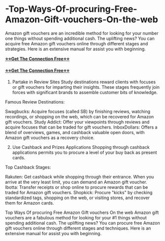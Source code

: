 # -Top-Ways-Of-procuring-Free-Amazon-Gift-vouchers-On-the-web
Amazon gift vouchers are an incredible method for looking for your number one things without spending additional cash. The uplifting news? You can acquire free Amazon gift vouchers online through different stages and strategies. Here is an extensive manual for assist you with beginning.

**[⭐⭐Get The Connection Free⭐⭐](https://tinyurl.com/gift-all-card-2024-new)**

**[⭐⭐Get The Connection Free⭐⭐](https://tinyurl.com/gift-all-card-2024-new)**
1. Partake in Review Sites
Study destinations reward clients with focuses or gift vouchers for imparting their insights. These stages frequently join forces with significant brands to assemble customer bits of knowledge.

Famous Review Destinations:

Swagbucks: Acquire focuses (called SB) by finishing reviews, watching recordings, or shopping on the web, which can be recovered for Amazon gift vouchers.
Study Addict: Offer your viewpoints through reviews and acquire focuses that can be traded for gift vouchers.
InboxDollars: Offers a blend of overviews, games, and cashback valuable open doors, with Amazon gift vouchers as a recovery choice.

2. Use Cashback and Prizes Applications
Shopping through cashback applications permits you to procure a level of your buy back as present cards.

Top Cashback Stages:

Rakuten: Get cashback while shopping through their entrance. When you arrive at the very least limit, you can demand an Amazon gift voucher.
Ibotta: Transfer receipts or shop online to procure rewards that can be traded for Amazon gift vouchers.
Shopkick: Procure "kicks" by checking standardized tags, shopping on the web, or visiting stores, and recover them for Amazon cards.

Top Ways Of procuring Free Amazon Gift vouchers On the web
Amazon gift vouchers are a fabulous method for looking for your #1 things without spending additional cash. The uplifting news? You can procure free Amazon gift vouchers online through different stages and techniques. Here is an extensive manual for assist you with beginning.
